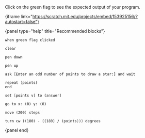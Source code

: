 Click on the green flag to see the expected output of your program.

{iframe link="https://scratch.mit.edu/projects/embed/153925156/?autostart=false"}

{panel type="help" title="Recommended blocks"}

<pre><code class="scratch:split:random">when green flag clicked
</code></pre>

<pre><code class="scratch:split:random">clear

pen down

pen up
</code></pre>

<pre><code class="scratch:split:random">ask [Enter an odd number of points to draw a star:] and wait

repeat (points)
end

set [points v] to (answer)
</code></pre>

<pre><code class="scratch:split:random">go to x: (0) y: (0)

move (200) steps

turn cw ((180) - ((180) / (points))) degrees
</code></pre>

{panel end}